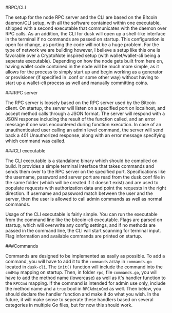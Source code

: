 #RPC/CLI

The setup for the node RPC server and the CLI are based on the Bitcoin daemon/CLI setup, with all the software contained within one executable, shipped with a second executable that communicates with the daemon over RPC calls. As an addition, the CLI for dusk will open up a shell-like interface in the terminal if no commands are passed on startup. This configuration is open for change, as porting the code will not be a huge problem. For the type of network we are building however, I believe a setup like this one is favorable over a CryptoNote inspired setup (with wallet/wallet-cli being a seperate executable). Depending on how the node gets built from here on, having wallet code contained in the node will be much more simple, as it allows for the process to simply start up and begin working as a generator or provisioner (if specified in .conf or some other way) without having to start up a wallet-cli process as well and manually committing coins.

###RPC server

The RPC server is loosely based on the RPC server used by the Bitcoin client. On startup, the server will listen on a specified port on localhost, and accept method calls through a JSON format. The server will respond with a JSON response including the result of the function called, and an error message if one was encountered during function execution. In case of an unauthenticated user calling an admin level command, the server will send back a 401 Unauthorized response, along with an error message specifying which command was called.

###CLI executable

The CLI executable is a standalone binary which should be compiled on build. It provides a simple terminal interface that takes commands and sends them over to the RPC server on the specified port. Specifications like the username, password and server port are read from the dusk.conf file in the same folder (which will be created if it doesn't exist) and are used to populate requests with authorization data and point the requests in the right direction. If username and password match between the user and the server, then the user is allowed to call admin commands as well as normal commands.

Usage of the CLI executable is fairly simple. You can run the executable from the command line like the bitcoin-cli executable. Flags are parsed on startup, which will overwrite any config settings, and if no methods are passed in the command line, the CLI will start scanning for terminal input. Flag information and available commands are printed on startup.

###Commands

Commands are designed to be implemented as easily as possible. To add a command, you will have to add it to the `commands` array in `commands.go` located in `dusk-cli`. The `init()` function will include the command into the `cmdMap` mapping on startup. Then, in folder `rpc`, file `commands.go`, you will have to add the method name (lowercase) as well as it's handler function to the `RPCCmd` mapping. If the command is intended for admin use only, include the method name and a `true` bool in `RPCAdminCmd` as well. Then below, you should declare the handler function and make it do what you wish. In the future, it will make sense to seperate these handlers based on several categories in multiple Go files, but for now this should work.